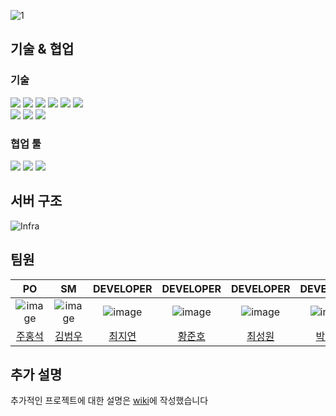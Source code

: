 ![1](https://github.com/prgrms-be-devcourse/BE-04-PoMin/assets/75611167/2ced31b8-01e8-450f-9b64-1c3b7db18194)

## 기술 & 협업

### 기술

<img src="https://img.shields.io/badge/java-007396?style=for-the-badge&logo=java&logoColor=white"> <img src="https://img.shields.io/badge/springboot-6DB33F?style=for-the-badge&logo=springboot&logoColor=white"> <img src="https://img.shields.io/badge/spring boot jpa-6DB33F?style=for-the-badge&logo=hibernate&logoColor=white"> <img src="https://img.shields.io/badge/spring security-6DB33F?style=for-the-badge&logo=springsecurity&logoColor=white"> <img src="https://img.shields.io/badge/spring rest docs-6DB33F?style=for-the-badge&logo=googledocs&logoColor=white"> <img src="https://img.shields.io/badge/junit 5-25A162?style=for-the-badge&logo=junit5&logoColor=white">
<br>
<img src="https://img.shields.io/badge/gradle-02303A?style=for-the-badge&logo=gradle&logoColor=white"> <img src="https://img.shields.io/badge/amazon aws-232F3E?style=for-the-badge&logo=amazonaws&logoColor=white"> <img src="https://img.shields.io/badge/github actions-2088FF?style=for-the-badge&logo=githubactions&logoColor=white">

### 협업 툴

<img src="https://img.shields.io/badge/slack-4A154B?style=for-the-badge&logo=slack&logoColor=white"> <img src="https://img.shields.io/badge/jira-0052CC?style=for-the-badge&logo=jira&logoColor=white"> <img src="https://img.shields.io/badge/notion-000000?style=for-the-badge&logo=notion&logoColor=white">

## 서버 구조
![Infra](https://github.com/prgrms-be-devcourse/BE-04-PoMin/assets/75611167/c964acf3-5a51-4ca6-810b-2455253593e8)


## 팀원

|PO|                                                        SM                                                        |                           DEVELOPER                            |                           DEVELOPER                            |                           DEVELOPER                            |                           DEVELOPER                            |
|:--:|:----------------------------------------------------------------------------------------------------------------:|:--------------------------------------------------------------:|:--------------------------------------------------------------:|:--------------------------------------------------------------:|:--------------------------------------------------------------:|
|![image](https://avatars.githubusercontent.com/u/75611167?v=4)|![image](https://avatars.githubusercontent.com/u/86512449?v=4)|![image](https://avatars.githubusercontent.com/u/96704446?v=4) | ![image](https://avatars.githubusercontent.com/u/72647031?v=4) | ![image](https://avatars.githubusercontent.com/u/22406453?v=4) | ![image](https://avatars.githubusercontent.com/u/63945197?v=4) |
|[주홍석](https://github.com/Juhongseok)|[김범우](https://github.com/beomukim)|[최지연](https://github.com/ddongpuri)|[황준호](https://github.com/juno-junho)|[최성원](https://github.com/choi5798)|[박현지](https://github.com/hyeon-z)|

## 추가 설명
추가적인 프로젝트에 대한 설명은 [wiki](https://github.com/prgrms-be-devcourse/BE-04-PoMin-Owner/wiki)에 작성했습니다
